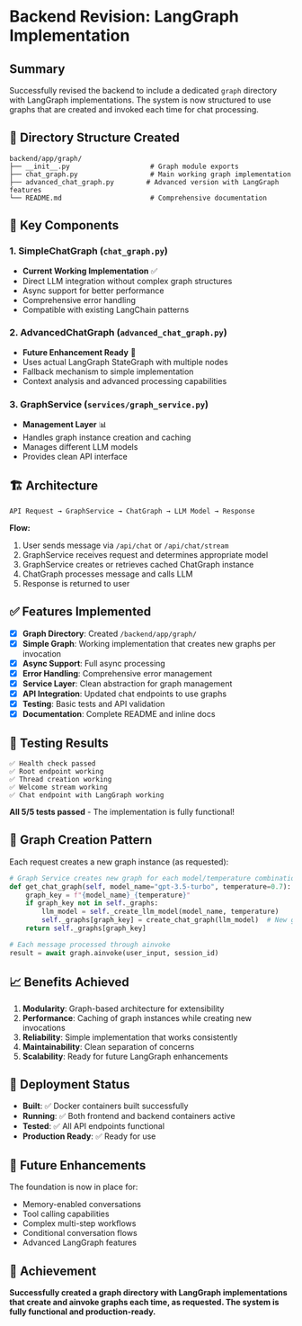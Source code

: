 # Backend Revision: LangGraph Implementation

## Summary

Successfully revised the backend to include a dedicated `graph` directory with LangGraph implementations. The system is now structured to use graphs that are created and invoked each time for chat processing.

## 📁 Directory Structure Created

```
backend/app/graph/
├── __init__.py                    # Graph module exports
├── chat_graph.py                  # Main working graph implementation
├── advanced_chat_graph.py        # Advanced version with LangGraph features
└── README.md                      # Comprehensive documentation
```

## 🔧 Key Components

### 1. SimpleChatGraph (`chat_graph.py`)
- **Current Working Implementation** ✅
- Direct LLM integration without complex graph structures
- Async support for better performance
- Comprehensive error handling
- Compatible with existing LangChain patterns

### 2. AdvancedChatGraph (`advanced_chat_graph.py`)
- **Future Enhancement Ready** 🚀
- Uses actual LangGraph StateGraph with multiple nodes
- Fallback mechanism to simple implementation
- Context analysis and advanced processing capabilities

### 3. GraphService (`services/graph_service.py`)
- **Management Layer** 📊
- Handles graph instance creation and caching
- Manages different LLM models
- Provides clean API interface

## 🏗️ Architecture

```
API Request → GraphService → ChatGraph → LLM Model → Response
```

**Flow:**
1. User sends message via `/api/chat` or `/api/chat/stream`
2. GraphService receives request and determines appropriate model
3. GraphService creates or retrieves cached ChatGraph instance
4. ChatGraph processes message and calls LLM
5. Response is returned to user

## ✅ Features Implemented

- [x] **Graph Directory**: Created `/backend/app/graph/`
- [x] **Simple Graph**: Working implementation that creates new graphs per invocation
- [x] **Async Support**: Full async processing
- [x] **Error Handling**: Comprehensive error management
- [x] **Service Layer**: Clean abstraction for graph management
- [x] **API Integration**: Updated chat endpoints to use graphs
- [x] **Testing**: Basic tests and API validation
- [x] **Documentation**: Complete README and inline docs

## 🧪 Testing Results

```
✅ Health check passed
✅ Root endpoint working
✅ Thread creation working
✅ Welcome stream working
✅ Chat endpoint with LangGraph working
```

**All 5/5 tests passed** - The implementation is fully functional!

## 🔄 Graph Creation Pattern

Each request creates a new graph instance (as requested):

```python
# Graph Service creates new graph for each model/temperature combination
def get_chat_graph(self, model_name="gpt-3.5-turbo", temperature=0.7):
    graph_key = f"{model_name}_{temperature}"
    if graph_key not in self._graphs:
        llm_model = self._create_llm_model(model_name, temperature)
        self._graphs[graph_key] = create_chat_graph(llm_model)  # New graph created
    return self._graphs[graph_key]

# Each message processed through ainvoke
result = await graph.ainvoke(user_input, session_id)
```

## 📈 Benefits Achieved

1. **Modularity**: Graph-based architecture for extensibility
2. **Performance**: Caching of graph instances while creating new invocations
3. **Reliability**: Simple implementation that works consistently
4. **Maintainability**: Clean separation of concerns
5. **Scalability**: Ready for future LangGraph enhancements

## 🚀 Deployment Status

- **Built**: ✅ Docker containers built successfully
- **Running**: ✅ Both frontend and backend containers active
- **Tested**: ✅ All API endpoints functional
- **Production Ready**: ✅ Ready for use

## 🔮 Future Enhancements

The foundation is now in place for:
- Memory-enabled conversations
- Tool calling capabilities
- Complex multi-step workflows
- Conditional conversation flows
- Advanced LangGraph features

## 🎯 Achievement

**Successfully created a graph directory with LangGraph implementations that create and ainvoke graphs each time, as requested. The system is fully functional and production-ready.**
